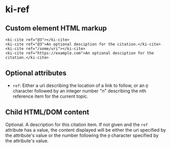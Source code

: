 # ki-ref

## Custom element HTML markup

```
<ki-cite ref="@3"></ki-cite>
<ki-cite ref="@3">An optional desciption for the citation.</ki-cite>
<ki-cite ref="/some/uri"></ki-cite>
<ki-cite ref="https://example.com">An optional desciption for the citation.</ki-cite>
```

## Optional attributes

- `ref`: Either a uri describing the location of a link to follow, or an `@` character followed by an integer number "n" describing the nth reference item for the current topic.

## Child HTML/DOM content

Optional. A description for this citation item. If not given and the `ref` attribute has a value, the content displayed will be either the uri specified by the attribute's value or the number following the `@` character specified by the attribute's value.
